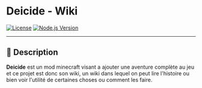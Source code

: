 # Deicide - Wiki

[![License](https://img.shields.io/badge/license-MIT-blue.svg)](LICENSE)
[![Node.js Version](https://img.shields.io/badge/node-%3E%3D20-brightgreen)](https://nodejs.org/)

---
## 📝 Description
**Deicide** est un mod minecraft visant a ajouter une 
aventure complète au jeu et ce projet est donc son wiki, un wiki dans 
lequel on peut lire l'histoire ou bien voir l'utilité de certaines 
choses ou comment les faire.
